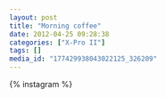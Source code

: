 ```yaml
---
layout: post
title: "Morning coffee"
date: 2012-04-25 09:28:38
categories: ["X-Pro II"]
tags: []
media_id: "177429938043022125_326209"
---
```


{% instagram %}
